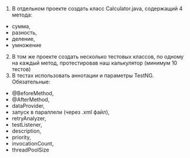 1) В отдельном проекте создать класс Calculator.java, содержащий 4 метода:
- сумма, 
- разность, 
- деление, 
- умножение
2) В том же проекте создать несколько тестовых классов, по одному на каждый метод, протестировав наш калькулятор (минимум 10 тестов)
3) В тестах использовать аннотации и параметры TestNG. 
Обязательные: 
- @BeforeMethod, 
- @AfterMethod,
- dataProvider, 
- запуск в параллели (через .xml файл), 
- retryAnalyzer, 
- testListener, 
- description, 
- priority, 
- invocationCount, 
- threadPoolSize
